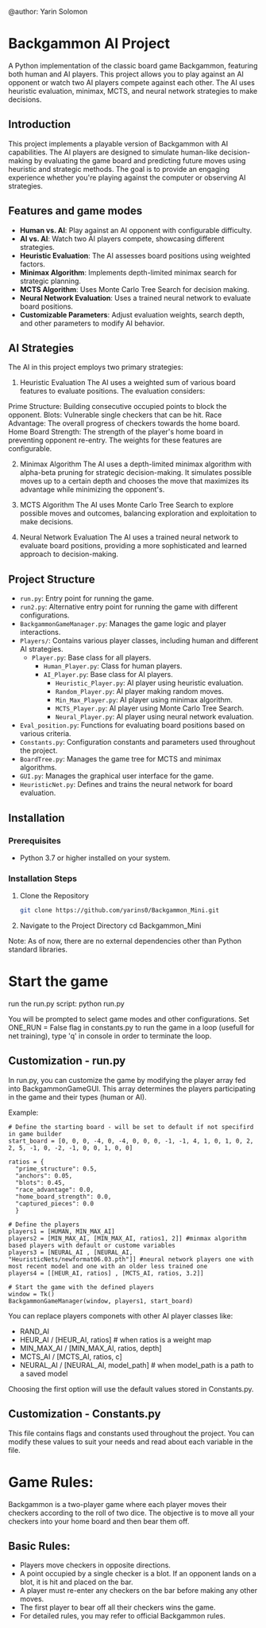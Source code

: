 @author: Yarin Solomon

# Backgammon AI Project

A Python implementation of the classic board game Backgammon, featuring both human and AI players. This project allows you to play against an AI opponent or watch two AI players compete against each other. The AI uses heuristic evaluation, minimax, MCTS, and neural network strategies to make decisions.

## Introduction

This project implements a playable version of Backgammon with AI capabilities. The AI players are designed to simulate human-like decision-making by evaluating the game board and predicting future moves using heuristic and strategic methods. The goal is to provide an engaging experience whether you're playing against the computer or observing AI strategies.

## Features and game modes

- **Human vs. AI**: Play against an AI opponent with configurable difficulty.
- **AI vs. AI**: Watch two AI players compete, showcasing different strategies.
- **Heuristic Evaluation**: The AI assesses board positions using weighted factors.
- **Minimax Algorithm**: Implements depth-limited minimax search for strategic planning.
- **MCTS Algorithm**: Uses Monte Carlo Tree Search for decision making.
- **Neural Network Evaluation**: Uses a trained neural network to evaluate board positions.
- **Customizable Parameters**: Adjust evaluation weights, search depth, and other parameters to modify AI behavior.

## AI Strategies
The AI in this project employs two primary strategies:

1. Heuristic Evaluation
The AI uses a weighted sum of various board features to evaluate positions. The evaluation considers:

Prime Structure: Building consecutive occupied points to block the opponent.
Blots: Vulnerable single checkers that can be hit.
Race Advantage: The overall progress of checkers towards the home board.
Home Board Strength: The strength of the player's home board in preventing opponent re-entry.
The weights for these features are configurable.

2. Minimax Algorithm
The AI uses a depth-limited minimax algorithm with alpha-beta pruning for strategic decision-making. It simulates possible moves up to a certain depth and chooses the move that maximizes its advantage while minimizing the opponent's.

3. MCTS Algorithm The AI uses Monte Carlo Tree Search to explore possible moves and outcomes, balancing exploration and exploitation to make decisions.

4. Neural Network Evaluation The AI uses a trained neural network to evaluate board positions, providing a more sophisticated and learned approach to decision-making.


## Project Structure

- `run.py`: Entry point for running the game.
- `run2.py`: Alternative entry point for running the game with different configurations.
- `BackgammonGameManager.py`: Manages the game logic and player interactions.
- `Players/`: Contains various player classes, including human and different AI strategies.
  - `Player.py`: Base class for all players.
    - `Human_Player.py`: Class for human players.
    - `AI_Player.py`: Base class for AI players.
        - `Heuristic_Player.py`: AI player using heuristic evaluation.
        - `Random_Player.py`: AI player making random moves.
        - `Min_Max_Player.py`: AI player using minimax algorithm.
        - `MCTS_Player.py`: AI player using Monte Carlo Tree Search.
        - `Neural_Player.py`: AI player using neural network evaluation.
- `Eval_position.py`: Functions for evaluating board positions based on various criteria.
- `Constants.py`: Configuration constants and parameters used throughout the project.
- `BoardTree.py`: Manages the game tree for MCTS and minimax algorithms.
- `GUI.py`: Manages the graphical user interface for the game.
- `HeuristicNet.py`: Defines and trains the neural network for board evaluation.

## Installation

### Prerequisites

- Python 3.7 or higher installed on your system.

### Installation Steps

1. Clone the Repository
   ```sh
   git clone https://github.com/yarins0/Backgammon_Mini.git

2. Navigate to the Project Directory
    cd Backgammon_Mini


Note: As of now, there are no external dependencies other than Python standard libraries.

# Start the game
run the run.py script: 
    python run.py

You will be prompted to select game modes and other configurations.
Set ONE_RUN = False flag in constants.py to run the game in a loop (usefull for net training), type 'q' in console in order to terminate the loop.

## Customization - run.py
In run.py, you can customize the game by modifying the player array fed into BackgammonGameGUI. This array determines the players participating in the game and their types (human or AI).

Example:

    # Define the starting board - will be set to default if not specifird in game builder
    start_board = [0, 0, 0, -4, 0, -4, 0, 0, 0, -1, -1, 4, 1, 0, 1, 0, 2, 2, 5, -1, 0, -2, -1, 0, 0, 1, 0, 0]

    ratios = {
      "prime_structure": 0.5,
      "anchors": 0.05,
      "blots": 0.45,
      "race_advantage": 0.0,
      "home_board_strength": 0.0,
      "captured_pieces": 0.0
      }
    
    # Define the players
    players1 = [HUMAN, MIN_MAX_AI]
    players2 = [MIN_MAX_AI, [MIN_MAX_AI, ratios1, 2]] #minmax algorithm based players with default or custome variables
    players3 = [NEURAL_AI , [NEURAL_AI, "HeuristicNets/newformat06.03.pth"]] #neural network players one with most recent model and one with an older less trained one
    players4 = [[HEUR_AI, ratios] , [MCTS_AI, ratios, 3.2]]

    # Start the game with the defined players
    window = Tk()
    BackgammonGameManager(window, players1, start_board)

 You can replace players componets with other AI player classes like: 
 - RAND_AI
 - HEUR_AI    / [HEUR_AI, ratios]               # when ratios is a weight map
 - MIN_MAX_AI / [MIN_MAX_AI, ratios, depth] 
 - MCTS_AI    / [MCTS_AI, ratios, c] 
 - NEURAL_AI  / [NEURAL_AI, model_path]         # when model_path is a path to a saved model

Choosing the first option will use the default values stored in Constants.py. 

## Customization - Constants.py
This file contains flags and constants used throughout the project. You can modify these values to suit your needs and read about each variable in the file.

# Game Rules:
Backgammon is a two-player game where each player moves their checkers according to the roll of two dice. The objective is to move all your checkers into your home board and then bear them off.

## Basic Rules:
- Players move checkers in opposite directions.
- A point occupied by a single checker is a blot. If an opponent lands on a blot, it is hit and placed on the bar.
- A player must re-enter any checkers on the bar before making any other moves.
- The first player to bear off all their checkers wins the game.
- For detailed rules, you may refer to official Backgammon rules.


